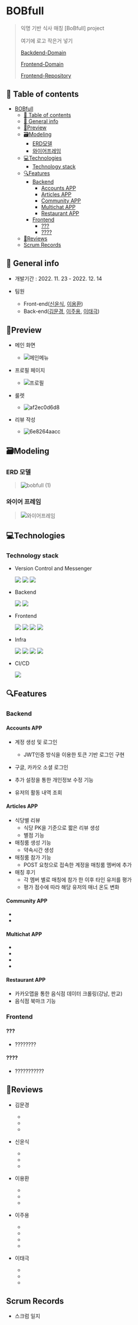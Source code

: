 # BOBfull

> 익명 기반 식사 매칭 [BoBfull] project
> 
> 여기에 로고 작은거 넣기
>
> [Backdend-Domain](https://bobfullbean-env.eba-mxtkhmg5.ap-northeast-2.elasticbeanstalk.com/) 
>
> [Frontend-Domain](https://master.d3n2xysrd0lvj9.amplifyapp.com/main)
>
> [Frontend-Repository](https://github.com/Yoonsik-Shin/bobfull_react/)

## 🔖 Table of contents

- [BOBfull](#BOBfull)
  - [🔖 Table of contents](#-table-of-contents)
  - [📜 General info](#-general-info)
  - [🧭Preview](#Preview)
  - [🗃️Modeling](#️modeling)
    - [ERD모델](#erd-모델)
    - [와이어프레임](#와이어-프레임)
  - [💻Technologies](#technologies)
    - [Technology stack](#technology-stack)
  - [🔍Features](#features)
    - [Backend](#Backend)
      - [Accounts APP](#accounts-app)
      - [Articles APP](#articles-app)
      - [Community APP](#community-app)
      - [Multichat APP](#multichat-app)
      - [Restaurant APP](#restaurant-app)
    - [Frontend](#Frontend)
        - [???](#???)
        - [????](#????)
  - [💬Reviews](#reviews)
  - [Scrum Records](#scrum-records)

## 📜 General info

- 개발기간 : 2022. 11. 23 - 2022. 12. 14

- 팀원
  
  - Front-end([신윤식](https://github.com/Yoonsik-Shin/), [이용환](https://github.com/tnpfldyd/))
  - Back-end([김문경](https://github.com/kmk4162/), [이주용](https://github.com/yaonggod/), [이태극](https://github.com/uRo3YA/))

## 🧭Preview

- 메인 화면
	- ![메인메뉴](./assets/%EB%A9%94%EC%9D%B8%EB%A9%94%EB%89%B4.JPG)
- 프로필 페이지
  - ![프로필](./assets/%ED%94%84%EB%A1%9C%ED%95%84.JPG)

- 룰렛
  - ![af2ec0d6d8](./assets/af2ec0d6d8.gif)

- 리뷰 작성
  - ![6e8264aacc](./assets/6e8264aacc.gif)



## 🗃️Modeling

### ERD 모델

> ![bobfull (1)](./assets/bobfull%20(1).png)

### 와이어 프레임

> ![와이어프레임](./assets/%EC%99%80%EC%9D%B4%EC%96%B4%ED%94%84%EB%A0%88%EC%9E%84.JPG)

## 💻Technologies

### Technology stack

- Version Control and Messenger
  
  <img src="https://img.shields.io/badge/github-181717?style=for-the-badge&logo=github&logoColor=white"> <img src="https://img.shields.io/badge/Notion-000000?style=for-the-badge&logo=Notion&logoColor=white"> <img src="https://img.shields.io/badge/Discord-5865F2?style=for-the-badge&logo=Discord&logoColor=white">

  
  
- Backend 
  
  <img src="https://img.shields.io/badge/Python-3776AB?style=for-the-badge&logo=Python&logoColor=white"> <img src="https://img.shields.io/badge/Django-092E20?style=for-the-badge&logo=Django&logoColor=white">

  
  
- Frontend
  
  <img src="https://img.shields.io/badge/react-61DAFB?style=for-the-badge&logo=react&logoColor=white"> <img src="https://img.shields.io/badge/Javascript-F7DF1E?style=for-the-badge&logo=Javascript&logoColor=white"> <img src="https://img.shields.io/badge/CSS3-1572B6?style=for-the-badge&logo=CSS3&logoColor=white"> <img src="https://img.shields.io/badge/Axios-5A29E4?style=for-the-badge&logo=Axios&logoColor=white">
* Infra
  
  <img src="https://img.shields.io/badge/Amazon S3-569A31?style=for-the-badge&logo=Amazon S3&logoColor=white"> <img src="https://img.shields.io/badge/Amazon RDS-527FFF?style=for-the-badge&logo=Amazon RDS&logoColor=white"> <img src="https://img.shields.io/badge/Amazon AWS-232F3E?style=for-the-badge&logo=Amazon AWS&logoColor=white"> <img src="https://img.shields.io/badge/gunicorn-%298729.svg?style=for-the-badge&logo=gunicorn&logoColor=white">
  
  
  
* CI/CD

  <img src="https://img.shields.io/badge/GitHub Actions-2088FF?style=for-the-badge&logo=GitHub Actions&logoColor=white">

## 🔍Features

### Backend

#### Accounts APP

- 계정 생성 및 로그인
  - JWT인증 방식을 이용한 토큰 기반 로그인 구현
- 구글, 카카오 소셜 로그인

- 추가 설정을 통한 개인정보 수정 기능
-  유저의 활동 내역 조회


#### Articles APP

-  식당별 리뷰
    - 식당 PK을 기준으로 짧은 리뷰 생성
    - 별점 기능
-  매칭룸 생성 기능
    - 약속시간 생성
-  매칭룸 참가 기능
    - POST 요청으로 접속한 계정을 매칭룸 멤버에 추가
-  매칭 후기
    - 각 멤버 별로 매칭에 참가 한 이후 타인 유저를 평가
    - 평가 점수에 따라 해당 유저의 매너 온도 변화

#### Community APP

-  
- 

#### Multichat APP

- 
- 
- 
- 

#### Restaurant APP

- 카카오맵을 통한 음식점 데이터 크롤링(강남, 판교)
- 음식점 북마크 기능

### Frontend

#### ???

- ????????

#### ????

- ???????????

## 💬Reviews

- 김문경
  
  - 
  - 
  - 
  
- 신윤식
  
  - 
  - 
  - 

- 이용환
  
  - 
  - 
  - 

- 이주용
  
  - 
  - 
  - 
  - 

- 이태극
  
  - 
  - 
  - 
  



## Scrum Records

- 스크럼 일지
  
  
